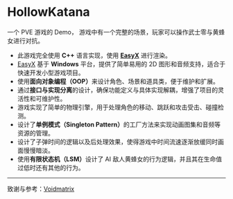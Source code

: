 # HollowKatana
一个 PVE 游戏的 Demo， 游戏中有一个完整的场景，玩家可以操作武士零与黄蜂女进行对抗。
- 此游戏完全使用 <b>C++</b> 语言实现，使用 <b>[EasyX](https://easyx.cn/)</b> 进行渲染。
- [EasyX](https://easyx.cn/) 基于 <b>Windows</b> 平台，提供了简单易用的 2D 图形和音频支持，适合于快速开发小型游戏项目。
- 使用<b>面向对象编程（OOP）</b>来设计角色、场景和道具类，便于维护和扩展。
- 通过<b>接口与实现分离</b>的设计，确保功能定义与具体实现解耦，增强了项目的灵活性和可维护性。
- 游戏实现了简单的物理引擎，用于处理角色的移动、跳跃和攻击受击、碰撞检测。
- 设计了<b>单例模式（Singleton Pattern）</b>的工厂方法来实现动画图集和音频等资源的管理。
- 设计了子弹时间的逻辑以及后处理效果，使得游戏中时间流速逐渐放缓同时画面慢慢暗淡。
- 使用<b>有限状态机（LSM）</b>设计了 AI 敌人黄蜂女的行为逻辑，并且其在生命值过低时还有其他的行为。

---
致谢与参考：[Voidmatrix](https://space.bilibili.com/25864506)
